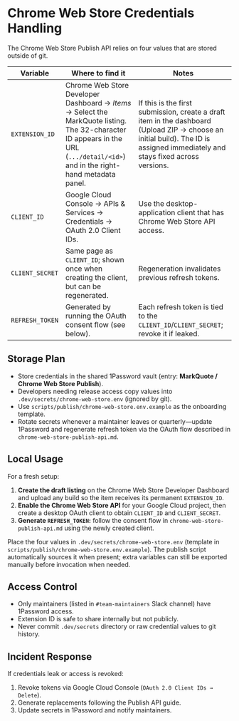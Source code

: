 # Chrome Web Store Credentials Handling

The Chrome Web Store Publish API relies on four values that are stored outside of git.

| Variable | Where to find it | Notes |
| --- | --- | --- |
| `EXTENSION_ID` | Chrome Web Store Developer Dashboard → *Items* → Select the MarkQuote listing. The 32-character ID appears in the URL (`.../detail/<id>`) and in the right-hand metadata panel. | If this is the first submission, create a draft item in the dashboard (Upload ZIP → choose an initial build). The ID is assigned immediately and stays fixed across versions. |
| `CLIENT_ID` | Google Cloud Console → APIs & Services → Credentials → OAuth 2.0 Client IDs. | Use the desktop-application client that has Chrome Web Store API access. |
| `CLIENT_SECRET` | Same page as `CLIENT_ID`; shown once when creating the client, but can be regenerated. | Regeneration invalidates previous refresh tokens. |
| `REFRESH_TOKEN` | Generated by running the OAuth consent flow (see below). | Each refresh token is tied to the `CLIENT_ID`/`CLIENT_SECRET`; revoke it if leaked. |

## Storage Plan
- Store credentials in the shared 1Password vault (entry: **MarkQuote / Chrome Web Store Publish**).
- Developers needing release access copy values into `.dev/secrets/chrome-web-store.env` (ignored by git).
- Use `scripts/publish/chrome-web-store.env.example` as the onboarding template.
- Rotate secrets whenever a maintainer leaves or quarterly—update 1Password and regenerate refresh
  token via the OAuth flow described in `chrome-web-store-publish-api.md`.

## Local Usage
For a fresh setup:
1. **Create the draft listing** on the Chrome Web Store Developer Dashboard and upload any build so the item receives its permanent `EXTENSION_ID`.
2. **Enable the Chrome Web Store API** for your Google Cloud project, then create a desktop OAuth client to obtain `CLIENT_ID` and `CLIENT_SECRET`.
3. **Generate `REFRESH_TOKEN`:** follow the consent flow in `chrome-web-store-publish-api.md` using the newly created client.

Place the four values in `.dev/secrets/chrome-web-store.env` (template in
`scripts/publish/chrome-web-store.env.example`). The publish script automatically sources it when
present; extra variables can still be exported manually before invocation when needed.

## Access Control
- Only maintainers (listed in `#team-maintainers` Slack channel) have 1Password access.
- Extension ID is safe to share internally but not publicly.
- Never commit `.dev/secrets` directory or raw credential values to git history.

## Incident Response
If credentials leak or access is revoked:
1. Revoke tokens via Google Cloud Console (`OAuth 2.0 Client IDs → Delete`).
2. Generate replacements following the Publish API guide.
3. Update secrets in 1Password and notify maintainers.
